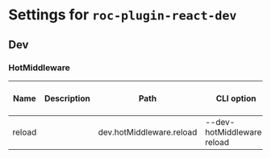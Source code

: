 # Settings for `roc-plugin-react-dev`

## Dev


### HotMiddleware

| Name   | Description | Path                     | CLI option                 | Default | Type      | Required | Can be empty | Extensions           |
| ------ | ----------- | ------------------------ | -------------------------- | ------- | --------- | -------- | ------------ | -------------------- |
| reload |             | dev.hotMiddleware.reload | --dev-hotMiddleware-reload | `false` | `Unknown` | No       | Yes          | roc-plugin-react-dev |
